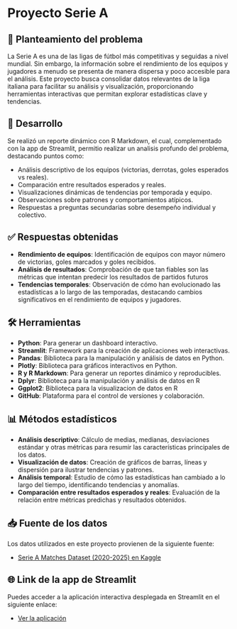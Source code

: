 # Proyecto Serie A

## 📌 Planteamiento del problema

La Serie A es una de las ligas de fútbol más competitivas y seguidas a nivel mundial. Sin embargo, la información sobre el rendimiento de los equipos y jugadores a menudo se presenta de manera dispersa y poco accesible para el análisis. Este proyecto busca consolidar datos relevantes de la liga italiana para facilitar su análisis y visualización, proporcionando herramientas interactivas que permitan explorar estadísticas clave y tendencias.

## 🧠 Desarrollo

Se realizó un reporte dinámico con R Markdown, el cual, complementado con la app de Streamlit, permitio realizar un analisis profundo del problema, destacando puntos como:

- Análisis descriptivo de los equipos (victorias, derrotas, goles esperados vs reales).
- Comparación entre resultados esperados y reales.
- Visualizaciones dinámicas de tendencias por temporada y equipo.
- Observaciones sobre patrones y comportamientos atípicos.
- Respuestas a preguntas secundarias sobre desempeño individual y colectivo.

## ✅ Respuestas obtenidas

- **Rendimiento de equipos**: Identificación de equipos con mayor número de victorias, goles marcados y goles recibidos.
- **Análisis de resultados**: Comprobación de que tan fiables son las métricas que intentan predecir los resultados de partidos futuros 
- **Tendencias temporales**: Observación de cómo han evolucionado las estadísticas a lo largo de las temporadas, destacando cambios significativos en el rendimiento de equipos y jugadores.

## 🛠 Herramientas

- **Python**: Para generar un dashboard interactivo.
- **Streamlit**: Framework para la creación de aplicaciones web interactivas.
- **Pandas**: Biblioteca para la manipulación y análisis de datos en Python.
- **Plotly**: Biblioteca para gráficos interactivos en Python.
- **R y R Markdown**: Para generar un reportes dinámico y reproducibles.
- **Dplyr**: Biblioteca para la manipulación y análisis de datos en R
- **Ggplot2**: Biblioteca para la visualizacion de datos en R
- **GitHub**: Plataforma para el control de versiones y colaboración.

## 📊 Métodos estadísticos

- **Análisis descriptivo**: Cálculo de medias, medianas, desviaciones estándar y otras métricas para resumir las características principales de los datos.
- **Visualización de datos**: Creación de gráficos de barras, líneas y dispersión para ilustrar tendencias y patrones.
- **Análisis temporal**: Estudio de cómo las estadísticas han cambiado a lo largo del tiempo, identificando tendencias y anomalías.
- **Comparación entre resultados esperados y reales**: Evaluación de la relación entre métricas predichas y resultados obtenidos.

## 📥 Fuente de los datos

Los datos utilizados en este proyecto provienen de la siguiente fuente:

- [Serie A Matches Dataset (2020-2025) en Kaggle](https://www.kaggle.com/datasets/marcelbiezunski/serie-a-matches-dataset-2020-2025)

## 🌐 Link de la app de Streamlit

Puedes acceder a la aplicación interactiva desplegada en Streamlit en el siguiente enlace:

- [Ver la aplicación](https://proyecto-serie-a-hxfg56cm2ccrzymvskbtem.streamlit.app/)


